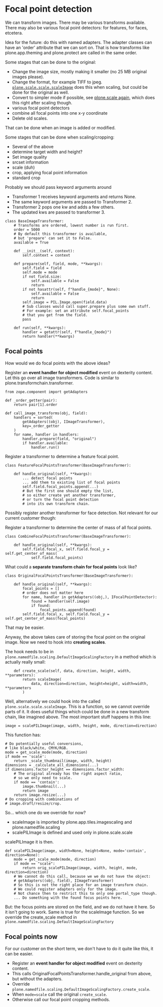 # Focal point detection

We can transform images.
There may be various transforms available.
There may also be various focal point detectors: for features, for faces, etcetera.

Idea for the future: do this with named adapters.
The adapter classes can have an 'order' attribute that we can sort on.
That is how transforms like plone.app.theming and plone.protect are called in the same order.

Some stages that can be done to the original:

- Change the image size, mostly making it smaller (no 25 MB original images please).
- Change the format, for example TIFF to jpeg. [`plone.scale.scale.scaleImage`](https://github.com/plone/plone.scale/blob/3.1.2/plone/scale/scale.py#L58-L66) does this when scaling, but could be done for the original as well.
- Convert to simpler mode if possible, see [plone.scale again](https://github.com/plone/plone.scale/blob/3.1.2/plone/scale/scale.py#L71-L89), which does this right after scaling though.
- various focal point detectors
- combine all focal points into one x-y coordinate
- Delete old scales.

That can be done when an image is added or modified.

Some stages that can be done when scaling/cropping:

- Several of the above
- determine target width and height?
- Set image quality
- srcset information
- scale (duh)
- crop, applying focal point information
- standard crop

Probably we should pass keyword arguments around
- Transformer 1 receives keyword arguments and returns None.
- The same keyword arguments are passed to Transformer 2.
- Transformer 2 pops one kw and adds a few others.
- The updated kws are passed to transformer 3.

```
class BaseImageTransformer:
    # Transforms are ordered, lowest number is run first.
    order = 5000
    # By default this transformer is available,
    # but 'prepare' can set it to False.
    available = True

    def __init__(self, context):
        self.context = context

    def prepare(self, field, mode, **kwargs):
        self.field = field
        self.mode = mode
        if not field.size:
            self.available = False
            return
        if not hasattr(self, f"handle_{mode}", None):
            self.available = False
            return
        self.image = PIL.Image.open(field.data)
        # Sub classes would call super.prepare plus some own stuff.
        # For example: set an attribute self.focal_points
        # that you get from the field.
        pass

    def run(self, **kwargs):
        handler = getattr(self, f"handle_{mode}")
        return handler(**kwargs)

```

## Focal points

How would we do focal points with the above ideas?

Register an **event handler for object modified** event on dexterity content.
Let this go over all image transformers.
Code is similar to plone.transformchain.transformer.

```
from zope.component import getAdapters

def _order_getter(pair):
    return pair[1].order

def call_image_transforms(obj, field):
    handlers = sorted(
        getAdapters((obj), IImageTransformer),
        key=_order_getter
    )
    for name, handler in handlers:
        handler.prepare(field, "original")
        if handler.available:
            handler.run()

```

Register a transformer to determine a feature focal point.

```
class FeatureFocalPointsTransformer(BaseImageTransformer):

    def handle_original(self, **kwargs):
        ... detect focal points
        ... add them to existing list of focal points
        self.field.focal_points.append(...)
        # But the first one should empty the list,
        # so either create yet another transformer,
        # or turn the focal point detection
        # into its own transform chain.

```

Possibly register another transformer for face detection.
Not relevant for our current customer though:

Register a transformer to determine the center of mass of all focal points.

```
class CombineFocalPointsTransformer(BaseImageTransformer):

    def handle_original(self, **kwargs):
        self.field.focal_x, self.field.focal_y = self.get_center_of_mass(
            self.field.focal_points)
```

What could a **separate transform chain for focal points** look like?

```
class OriginalFocalPointsTransformer(BaseImageTransformer):

    def handle_original(self, **kwargs):
        focal_points = []
        # order does not matter here
        for name, handler in getAdapters((obj,), IFocalPointDetector):
            found = handler(self.image)
            if found:
                focal_points.append(found)
        self.field.focal_x, self.field.focal_y = self.get_center_of_mass(focal_points)
```

That may be easier.

Anyway, the above takes care of storing the focal point on the original image.
Now we need to hook into **creating scales**.

The hook needs to be in `plone.namedfile.scaling.DefaultImageScalingFactory` in a method which is actually really small:

```
    def create_scale(self, data, direction, height, width, **parameters):
        return scaleImage(
            data, direction=direction, height=height, width=width, **parameters
        )
```

Well, alternatively we could hook into the called `plone.scale.scale.scaleImage`.
This is a function, so we cannot override parts of it.
It does useful things which could be done in a new transform chain, like imagined above.
The most important stuff happens in this line:

```
image = scalePILImage(image, width, height, mode, direction=direction)
```

This function has:

```
# Do potentially useful conversions,
# like black/white, CMYK/RGB.
mode = get_scale_mode(mode, direction)
if mode == 'scale':
    return _scale_thumbnail(image, width, height)
dimensions = _calculate_all_dimensions(...)
if dimensions.factor_height == dimensions.factor_width:
    # The original already has the right aspect ratio,
    # so we only need to scale.
    if mode == 'contain':
        image.thumbnail(...)
        return image
    return image.resize(...)
# Do cropping with combinations of
# image.draft/resize/crop.
```

So... which one do we override for now?

- scaleImage is imported by plone.app.tiles.imagescaling and plone.namedfile.scaling
- scalePILImage is defined and used only in plone.scale.scale

scalePILImage it is then.

```
def scalePILImage(image, width=None, height=None, mode='contain', direction=None):
    mode = get_scale_mode(mode, direction)
    if mode == "scale":
        return orig_scalePILImage(image, width, height, mode, direction=direction)
    # We cannot do this call, because we we do not have the object:
    # getAdapters((obj, field), IImageTransformer)
    # So this is not the right place for an image transform chain.
    # We could register adapters only for the image.
    # Not chance then to restrict this to only one portal_type though.
    ... Do something with the found focus points here.
```

But: the focus points are stored on the field, and we do not have it here.
So it isn't going to work.
Same is true for the scaleImage function.
So we override the create_scale method in `plone.namedfile.scaling.DefaultImageScalingFactory`

## Focal points now

For our customer on the short term, we don't have to do it quite like this, it can be easier.

- Register an **event handler for object modified** event on dexterity content.
- This calls OriginalFocalPointsTransformer.handle_original from above, but without the adapters.
- Override `plone.namedfile.scaling.DefaultImageScalingFactory.create_scale`.
- When `mode=scale` call the original `create_scale`.
- Otherwise call our focal point cropping methods.
